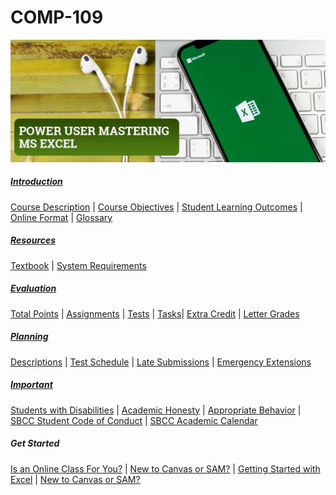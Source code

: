 # COMP-109
![Power-USER-Mastering-MS-Excel-Banner.jpg](/images/Power-USER-Mastering-MS-Excel-Banner.jpg)
##### [Introduction](syllabus/introduction.html)
[Course Description](syllabus/introduction.html#course-description) | [Course Objectives](syllabus/introduction.html#course-objectives) | [Student Learning Outcomes](syllabus/introduction.html#student-learning-outcomes) | [Online Format](syllabus/introduction.html#online-format) | [Glossary](syllabus/introduction.html#glossary)

##### [Resources](syllabus/resources.html)
[Textbook](syllabus/resources.html#textbook) | [System Requirements](syllabus/resources.html#system-requirements)

##### [Evaluation](syllabus/evaluation.html)
[Total Points](syllabus/evaluation.html#total-points) | [Assignments](syllabus/evaluation.html#assignments) | [Tests](syllabus/evaluation.html#tests) | [Tasks](syllabus/evaluation.html#Orientation)| [Extra Credit](syllabus/evaluation.html#extra-credit) | [Letter Grades](syllabus/evaluation.html#course-grade-scale)

##### [Planning](syllabus/planning.html)
[Descriptions](syllabus/planning.html#assignment-descriptions) | [Test Schedule](syllabus/planning.html#test-schedule) | [Late Submissions](syllabus/planning.html#late-submissions) | [Emergency Extensions](syllabus/planning.html#emergency-extensions)

##### [Important](syllabus/important.html)
[Students with Disabilities](syllabus/important.html#students-with-disabilities) | [Academic Honesty](syllabus/important.html#academic-honesty) | [Appropriate Behavior](syllabus/important.html#appropriate-behavior) | <a href="http://www.sbcc.edu/security/standards_of_conduct.php" target="_blank">SBCC Student Code of Conduct</a> | <a href="https://www.sbcc.edu/calendar/" target="_blank">SBCC Academic Calendar</a>

##### Get Started
<a href="http://www.sbcc.edu/distanceeducation/distanceedorientation.php" target="_blank">Is an Online Class For You?</a> |
<a href="https://canvas.sbcc.edu/courses/33499/modules#module_130896" target="_blank">New to Canvas or SAM?</a> |
<a href="https://canvas.sbcc.edu/courses/33499/modules#module_124518" target="_blank">Getting Started with Excel</a> |
<a href="https://canvas.sbcc.edu/courses/33499/discussion_topics/292342" target="_blank">New to Canvas or SAM?</a>
